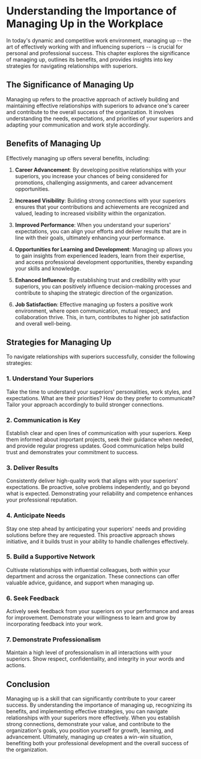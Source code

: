 Understanding the Importance of Managing Up in the Workplace
=======================================================================

In today's dynamic and competitive work environment, managing up -- the art of effectively working with and influencing superiors -- is crucial for personal and professional success. This chapter explores the significance of managing up, outlines its benefits, and provides insights into key strategies for navigating relationships with superiors.

The Significance of Managing Up
-------------------------------

Managing up refers to the proactive approach of actively building and maintaining effective relationships with superiors to advance one's career and contribute to the overall success of the organization. It involves understanding the needs, expectations, and priorities of your superiors and adapting your communication and work style accordingly.

Benefits of Managing Up
-----------------------

Effectively managing up offers several benefits, including:

1. **Career Advancement**: By developing positive relationships with your superiors, you increase your chances of being considered for promotions, challenging assignments, and career advancement opportunities.

2. **Increased Visibility**: Building strong connections with your superiors ensures that your contributions and achievements are recognized and valued, leading to increased visibility within the organization.

3. **Improved Performance**: When you understand your superiors' expectations, you can align your efforts and deliver results that are in line with their goals, ultimately enhancing your performance.

4. **Opportunities for Learning and Development**: Managing up allows you to gain insights from experienced leaders, learn from their expertise, and access professional development opportunities, thereby expanding your skills and knowledge.

5. **Enhanced Influence**: By establishing trust and credibility with your superiors, you can positively influence decision-making processes and contribute to shaping the strategic direction of the organization.

6. **Job Satisfaction**: Effective managing up fosters a positive work environment, where open communication, mutual respect, and collaboration thrive. This, in turn, contributes to higher job satisfaction and overall well-being.

Strategies for Managing Up
--------------------------

To navigate relationships with superiors successfully, consider the following strategies:

### 1. **Understand Your Superiors**

Take the time to understand your superiors' personalities, work styles, and expectations. What are their priorities? How do they prefer to communicate? Tailor your approach accordingly to build stronger connections.

### 2. **Communication is Key**

Establish clear and open lines of communication with your superiors. Keep them informed about important projects, seek their guidance when needed, and provide regular progress updates. Good communication helps build trust and demonstrates your commitment to success.

### 3. **Deliver Results**

Consistently deliver high-quality work that aligns with your superiors' expectations. Be proactive, solve problems independently, and go beyond what is expected. Demonstrating your reliability and competence enhances your professional reputation.

### 4. **Anticipate Needs**

Stay one step ahead by anticipating your superiors' needs and providing solutions before they are requested. This proactive approach shows initiative, and it builds trust in your ability to handle challenges effectively.

### 5. **Build a Supportive Network**

Cultivate relationships with influential colleagues, both within your department and across the organization. These connections can offer valuable advice, guidance, and support when managing up.

### 6. **Seek Feedback**

Actively seek feedback from your superiors on your performance and areas for improvement. Demonstrate your willingness to learn and grow by incorporating feedback into your work.

### 7. **Demonstrate Professionalism**

Maintain a high level of professionalism in all interactions with your superiors. Show respect, confidentiality, and integrity in your words and actions.

Conclusion
----------

Managing up is a skill that can significantly contribute to your career success. By understanding the importance of managing up, recognizing its benefits, and implementing effective strategies, you can navigate relationships with your superiors more effectively. When you establish strong connections, demonstrate your value, and contribute to the organization's goals, you position yourself for growth, learning, and advancement. Ultimately, managing up creates a win-win situation, benefiting both your professional development and the overall success of the organization.
